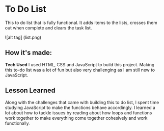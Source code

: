 # To Do List
This to do list that is fully functional. It adds items to the lists, crosses them out when complete and clears the task list.


![alt tag] (list.png)

## How it's made:
**Tech Used** I used HTML, CSS and JavaScript to build this project. Making this to-do list was a lot of fun but also very challenging as I am still new to JavaScript.

## Lesson Learned
Along with the challenges that came with building this to do list, I spent time studying JavaScript to make the functions behave accordingly. I learned a lot about how to tackle issues by reading about how loops and functions work together to make everything come together cohesively and work functionally.
